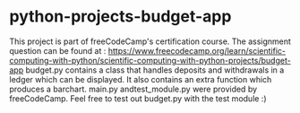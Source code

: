 # python-projects-budget-app
This project is part of freeCodeCamp's certification course. The assignment question can be found at :
https://www.freecodecamp.org/learn/scientific-computing-with-python/scientific-computing-with-python-projects/budget-app
budget.py contains a class that handles deposits and withdrawals in a ledger which can be displayed. It also contains an extra function which produces a barchart. main.py andtest_module.py were provided by freeCodeCamp. Feel free to test out budget.py with the test module :)
